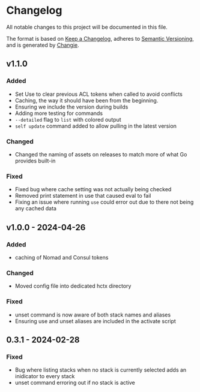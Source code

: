 # Changelog
All notable changes to this project will be documented in this file.

The format is based on [Keep a Changelog](https://keepachangelog.com/en/1.0.0/),
adheres to [Semantic Versioning](https://semver.org/spec/v2.0.0.html),
and is generated by [Changie](https://github.com/miniscruff/changie).


## v1.1.0
### Added
* Set Use to clear previous ACL tokens when called to avoid conflicts
* Caching, the way it should have been from the beginning.
* Ensuring we include the version during builds
* Adding more testing for commands
* `--detailed` flag to `list` with colored output
* `self update` command added to allow pulling in the latest version
### Changed
* Changed the naming of assets on releases to match more of what Go provides built-in
### Fixed
* Fixed bug where cache setting was not actually being checked
* Removed print statement in use that caused eval to fail
* Fixing an issue where running `use` could error out due to there not being any cached data

## v1.0.0 - 2024-04-26
### Added
* caching of Nomad and Consul tokens
### Changed
* Moved config file into dedicated hctx directory
### Fixed
* unset command is now aware of both stack names and aliases
* Ensuring use and unset aliases are included in the activate script

## 0.3.1 - 2024-02-28
### Fixed
* Bug where listing stacks when no stack is currently selected adds an inidicator to every stack
* unset command erroring out if no stack is active
